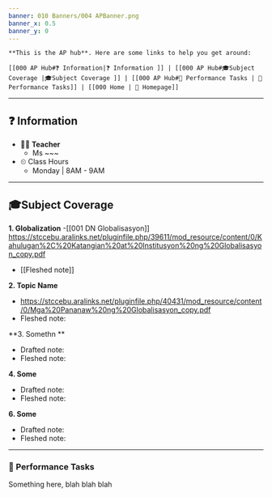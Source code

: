```yaml
---
banner: 010 Banners/004 APBanner.png
banner_x: 0.5
banner_y: 0
---
```


```ad-note
**This is the AP hub**. Here are some links to help you get around:

[[000 AP Hub#❓ Information|❓ Information ]] | [[000 AP Hub#🎓Subject Coverage |🎓Subject Coverage ]] | [[000 AP Hub#🎎 Performance Tasks | 🎎 Performance Tasks]] | [[000 Home | 🏡 Homepage]]
```

---
## ❓ Information
- 👩‍🏫 **Teacher**
	- Ms ~~~
- ⏲ Class Hours
	- Monday | 8AM - 9AM

---
## 🎓Subject Coverage
**1. Globalization**
-[[001 DN Globalisasyon]] https://stccebu.aralinks.net/pluginfile.php/39611/mod_resource/content/0/Kahulugan%2C%20Katangian%20at%20Institusyon%20ng%20Globalisasyon_copy.pdf
- [[Fleshed note]] 

**2. Topic Name**
- https://stccebu.aralinks.net/pluginfile.php/40431/mod_resource/content/0/Mga%20Pananaw%20ng%20Globalisasyon_copy.pdf
- Fleshed note:

**3. Somethn **
- Drafted note:
- Fleshed note:

**4. Some**
- Drafted note:
- Fleshed note:

**6. Some**
- Drafted note:
- Fleshed note:

---

### 🎎 Performance Tasks

Something here, blah blah blah

